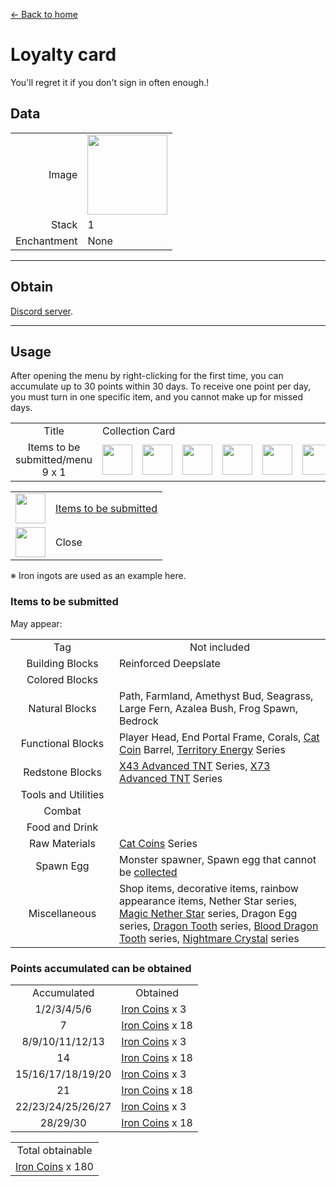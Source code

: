 [← Back to home](../)
# Loyalty card
You'll regret it if you don't sign in often enough.!

## Data
<table>
    <tr><td align="end">Image</td><td><img src="https://i.imgur.com/b9dvhST.gif" width="128"/></td></tr>
    <tr><td align="end">Stack</td><td>1</td></tr>
    <tr><td align="end">Enchantment</td><td>None</td></tr>
</table>

---

## Obtain
[Discord server](../feature/discord_server.md).

---

## Usage
After opening the menu by right-clicking for the first time, you can accumulate up to 30 points within 30 days. To receive one point per day, you must turn in one specific item, and you cannot make up for missed days.

<table>
    <tr><td align="center">Title</td><td colspan="9">Collection Card</td></tr>
    <tr><td align="center">Items to be submitted/menu<br/>9 x 1</td><td><img src="https://i.imgur.com/wl43BjZ.png" width="48"/></td><td><img src="https://i.imgur.com/wl43BjZ.png" width="48"/></td><td><img src="https://i.imgur.com/wl43BjZ.png" width="48"/></td><td><img src="https://i.imgur.com/wl43BjZ.png" width="48"/></td><td><img src="https://i.imgur.com/dAm53pS.png" width="48"/></td><td><img src="https://i.imgur.com/wl43BjZ.png" width="48"/></td><td><img src="https://i.imgur.com/wl43BjZ.png" width="48"/></td><td><img src="https://i.imgur.com/wl43BjZ.png" width="48"/></td><td><img src="https://i.imgur.com/sAwvuIi.png" width="48"/></td></tr>
</table>

<table>
    <tr><td align="center"><img src="https://i.imgur.com/dAm53pS.png" width="48"/></td><td><a href="#Items to be submitted">Items to be submitted</a></td></tr>
    <tr><td align="center"><img src="https://i.imgur.com/sAwvuIi.png" width="48"/></td><td>Close</td></tr>
</table>

※ Iron ingots are used as an example here.

### Items to be submitted
May appear:  

<table>
    <tr><td align="center" width="150">Tag</td><td align="center">Not included</td></tr>
    <tr><td align="center">Building Blocks</td><td align="start">Reinforced Deepslate</td></tr>
    <tr><td align="center">Colored Blocks</td><td align="start"></td></tr>
    <tr><td align="center">Natural Blocks</td><td align="start">Path, Farmland, Amethyst Bud, Seagrass, Large Fern, Azalea Bush, Frog Spawn, Bedrock</td></tr>
    <tr><td align="center">Functional Blocks</td><td align="start">Player Head, End Portal Frame, Corals, <a href="coin.md">Cat Coin</a> Barrel, <a href="land_energy.md">Territory Energy</a> Series</td></tr>
    <tr><td align="center">Redstone Blocks</td><td align="start"><a href="advanced_tnt.md">X43 Advanced TNT</a> Series, <a href="advanced_tnt.md">X73 Advanced TNT</a> Series</td></tr>
    <tr><td align="center">Tools and Utilities</td><td align="start"></td></tr>
    <tr><td align="center">Combat</td><td align="start"></td></tr>
    <tr><td align="center">Food and Drink</td><td align="start"></td></tr>
    <tr><td align="center">Raw Materials</td><td align="start"><a href="coin.md">Cat Coins</a> Series</td></tr>
    <tr><td align="center">Spawn Egg</td><td align="start">Monster spawner, Spawn egg that cannot be <a href="entity_storage_rope.md">collected</a></td></tr>
    <tr><td align="center">Miscellaneous</td><td align="start">Shop items, decorative items, rainbow appearance items, Nether Star series, <a href="magic_nether_star.md">Magic Nether Star</a> series, Dragon Egg series, <a href="dragon_tooth.md">Dragon Tooth</a> series, <a href="dragon_blood_tooth.md">Blood Dragon Tooth</a> series, <a href="nightmare_crystal.md">Nightmare Crystal</a> series</td></tr>
</table>

### Points accumulated can be obtained

<table>
    <tr><td align="center">Accumulated</td><td align="center">Obtained</td></tr>
    <tr><td align="center">1/2/3/4/5/6</td><td align="start"><a href="coin.md">Iron Coins</a> x 3</td></tr>
    <tr><td align="center">7</td><td align="center"><a href="coin.md">Iron Coins</a> x 18</td></tr>
    <tr><td align="center">8/9/10/11/12/13</td><td align="start"><a href="coin.md">Iron Coins</a> x 3</td></tr>
    <tr><td align="center">14</td><td align="center"><a href="coin.md">Iron Coins</a> x 18</td></tr>
    <tr><td align="center">15/16/17/18/19/20</td><td align="start"><a href="coin.md">Iron Coins</a> x 3</td></tr>
    <tr><td align="center">21</td><td align="center"><a href="coin.md">Iron Coins</a> x 18</td></tr>
    <tr><td align="center">22/23/24/25/26/27</td><td align="start"><a href="coin.md">Iron Coins</a> x 3</td></tr>
    <tr><td align="center">28/29/30</td><td align="center"><a href="coin.md">Iron Coins</a> x 18</td></tr>
</table>

<table>
    <tr><td align="center">Total obtainable</td></tr>
    <tr><td align="center"><a href="coin.md">Iron Coins</a> x 180</td></tr>
</table>
